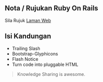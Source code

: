 ## Nota / Rujukan Ruby On Rails

Sila Rujuk [Laman Web](https://suffi90.github.io)

## Isi Kandungan

* Trailing Slash
* Bootstrap-Glyphicons
* Flash Notice
* Turn code into pluggable HTML	

> Knowledge Sharing is awesome.
